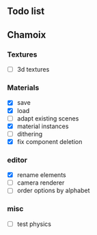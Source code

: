 ## Todo list

## Chamoix

### Textures
- [ ] 3d textures

### Materials
- [x] save
- [x] load
- [ ] adapt existing scenes
- [x] material instances
- [ ] dithering
- [x] fix component deletion

### editor
- [x] rename elements
- [ ] camera renderer
- [ ] order options by alphabet

### misc
- [ ] test physics

